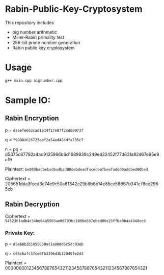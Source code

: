 # Rabin-Public-Key-Cryptosystem
This repository includes 
- big number arithmetic
- Miller-Rabin primality test
- 256-bit prime number generation
- Rabin public key cryptosystem

# Usage
```bash
g++ main.cpp bignumber.cpp
```

# Sample IO:
## Rabin Encryption
  
p = `daaefe652cad1614f17e87f2cd80973f`
  
q = `f99988626723eef2a54ed484dfa735c7`
  
n = pq = d5375c87792a4ac9135966b6d1689939c249ed22452f77d63fa82d67e95e9cf9

Plaintext: `be000badbebadbadbad00debdeadfacedeafbeefadd00addbed00bed`
  
Ciphertext = 205651dda3fced3e74e9c50a61342e29b6b8e14e85ce56667b341c78cc2965cb

## Rabin Decryption
Ciphertext = `5452361adb4c34be04a5903ae00793bc1086e887ebed06e23ffba0b4a4348cc0`
  
### Private Key:

p = `d5e68b2b5855059ad1a80dd6c5dc03eb`

q = `c96c6afc57ce0f53396d3b32049fe2d3`

Plaintext = 00000000123456788765432112345678876543211234567887654321
